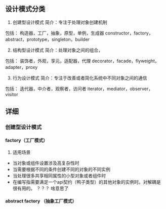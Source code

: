 ## 设计模式分类
1. 创建型设计模式
简介：专注于处理对象创建机制

包括：
构造器，工厂，抽象，原型，单例，生成器
constructor，factory，abstract，prototype，singleton，builder

2. 结构型设计模式
简介：处理对象之间的组合，

包括：
装饰者，外观，享元，适配器，代理
decorator，facade，flyweight，adapter，proxy

3. 行为设计模式
简介：专注于改善或者简化系统中不同对象之间的通信

包括：
迭代器，中介者，观察者，访问者
iterator，mediator，observer，visitor

## 详细

### 创建型设计模式

#### factory（工厂模式）
1. 适用场景
- 当对象或组件设置涉及高复杂性时
- 当需要根据不同的条件创建不同的对象的不同实例
- 当处理很多共享相同属性的小型对象或者组件时
- 在编写指需要满足一个api契约（鸭子类型）的其他对象的实例时。对解耦是很有用的。 ？？？ 啥意思了

#### abstract factory （抽象工厂模式）